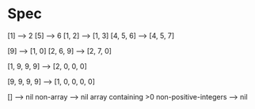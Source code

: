 # Spec

[1] --> 2
[5] --> 6
[1, 2] --> [1, 3]
[4, 5, 6] --> [4, 5, 7]

[9] --> [1, 0]
[2, 6, 9] --> [2, 7, 0]

[1, 9, 9, 9] --> [2, 0, 0, 0]

[9, 9, 9, 9] --> [1, 0, 0, 0, 0]



[] --> nil
non-array --> nil
array containing >0 non-positive-integers --> nil
